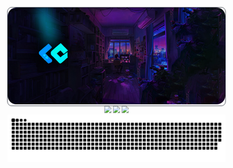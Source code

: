 <div style="border-radius:10px; border:1px solid #3D444D" >
  <img src="https://github.com/CristianOlivera1/Resources-dev/blob/main/logoCO/fondos/fondo-daily-porfileReadme.png" style="border-radius:20px;" />
</div>

<div align="center" >
  <img src="https://visitor-badge.laobi.icu/badge?page_id=cristianolivera1.cristianolivera1&"/>
  <img src="https://img.shields.io/github/last-commit/cristianolivera1/cristianolivera1?color=white"/>
  <img src="https://img.shields.io/badge/Repositories-14-facc15"/>
</div>

<picture>
  <source media="(prefers-color-scheme: dark)" srcset="https://raw.githubusercontent.com/platane/platane/output/github-contribution-grid-snake-dark.svg">
  <source media="(prefers-color-scheme: light)" srcset="https://raw.githubusercontent.com/platane/platane/output/github-contribution-grid-snake.svg">
  <img alt="github contribution grid snake animation" src="https://raw.githubusercontent.com/platane/platane/output/github-contribution-grid-snake.svg">
</picture>
